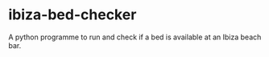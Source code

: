 # ibiza-bed-checker
A python programme to run and check if a bed is available at an Ibiza beach bar. 
